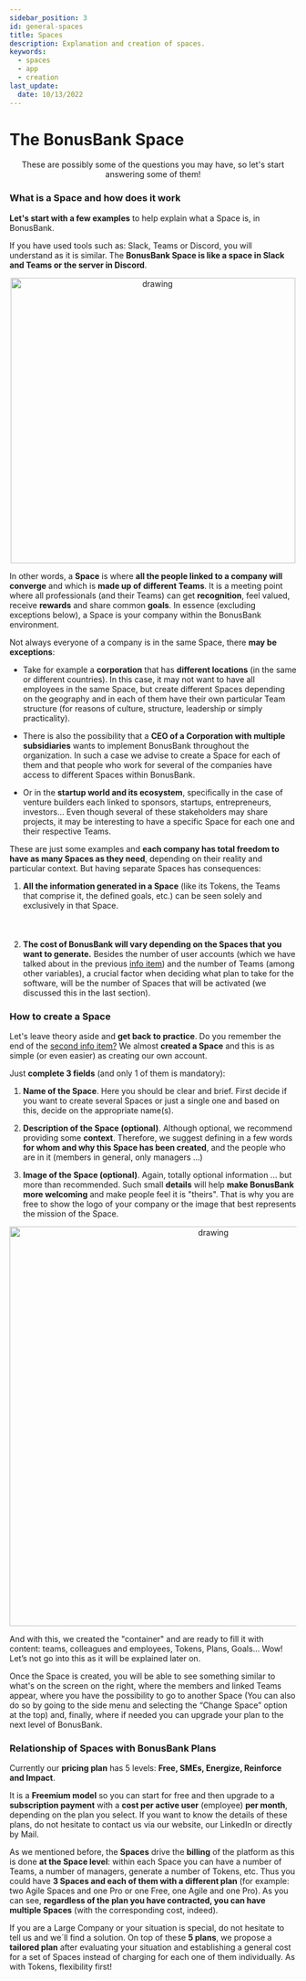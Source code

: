 ```yaml
---
sidebar_position: 3
id: general-spaces
title: Spaces
description: Explanation and creation of spaces.
keywords:
  - spaces
  - app
  - creation
last_update:
  date: 10/13/2022
---
```


# The BonusBank Space

<p align="center">These are possibly some of the questions you may have, so let's start answering some of them!</p>

### What is a Space and how does it work

**Let's start with a few examples** to help explain what a Space is, in BonusBank.

If you have used tools such as: Slack, Teams or Discord, you will understand as it is similar. The **BonusBank Space is like a space in Slack and Teams or the server in Discord**.

<p align="center"><img src={require('./img/spaceapps.png').default} alt="drawing" width="500"/></p>

In other words, a **Space** is where **all the people linked to a company will converge** and which is **made up of different Teams**. It is a meeting point where all professionals (and their Teams) can get **recognition**, feel valued, receive **rewards** and share common **goals**. In essence (excluding exceptions below), a Space is your company within the BonusBank environment.

Not always everyone of a company is in the same Space, there **may be exceptions**:

- Take for example a **corporation** that has **different locations** (in the same or different countries). In this case, it may not want to have all employees in the same Space, but create different Spaces depending on the geography and in each of them have their own particular Team structure (for reasons of culture, structure, leadership or simply practicality).

- There is also the possibility that a **CEO of a Corporation with multiple subsidiaries** wants to implement BonusBank throughout the organization. In such a case we advise to create a Space for each of them and that people who work for several of the companies have access to different Spaces within BonusBank.

- Or in the **startup world and its ecosystem**, specifically in the case of venture builders each linked to sponsors, startups, entrepreneurs, investors... Even though several of these stakeholders may share projects, it may be interesting to have a specific Space for each one and their respective Teams.

These are just some examples and **each company has total freedom to have as many Spaces as they need**, depending on their reality and particular context. But having separate Spaces has consequences:

1. **All the information generated in a Space** (like its Tokens, the Teams that comprise it, the defined goals, etc.) can be seen solely and exclusively in that Space.<br></br><br></br>
2. **The cost of BonusBank will vary depending on the Spaces that you want to generate.** Besides the number of user accounts (which we have talked about in the previous [info item](http://localhost:3000/docs/general-info/general-account)) and the number of Teams (among other variables), a crucial factor when deciding what plan to take for the software, will be the number of Spaces that will be activated (we discussed this in the last section).

### How to create a Space

Let's leave theory aside and **get back to practice**. Do you remember the end of the [second info item?](./accounts.md) We almost **created a Space** and this is as simple (or even easier) as creating our own account.

Just **complete 3 fields** (and only 1 of them is mandatory):

1. **Name of the Space**. Here you should be clear and brief. First decide if you want to create several Spaces or just a single one and based on this, decide on the appropriate name(s).

2. **Description of the Space (optional)**. Although optional, we recommend providing some **context**. Therefore, we suggest defining in a few words **for whom and why this Space has been created**, and the people who are in it (members in general, only managers ...)

3. **Image of the Space (optional)**. Again, totally optional information ... but more than recommended. Such small **details** will help **make BonusBank more welcoming** and make people feel it is "theirs". That is why you are free to show the logo of your company or the image that best represents the mission of the Space.

<p align="center"><img src={require('./img/space_presentation.png').default} alt="drawing" width="700" /></p>

And with this, we created the "container" and are ready to fill it with content: teams, colleagues and employees, Tokens, Plans, Goals... Wow! Let’s not go into this as it will be explained later on.

Once the Space is created, you will be able to see something similar to what's on the screen on the right, where the members and linked Teams appear, where you have the possibility to go to another Space (You can also do so by going to the side menu and selecting the “Change Space” option at the top) and, finally, where if needed you can upgrade your plan to the next level of BonusBank.

### Relationship of Spaces with BonusBank Plans

Currently our **pricing plan** has 5 levels: **Free, SMEs, Energize, Reinforce and Impact**.

It is a **Freemium model** so you can start for free and then upgrade to a **subscription payment** with a **cost per active user** (employee) **per month**, depending on the plan you select. If you want to know the details of these plans, do not hesitate to contact us via our website, our LinkedIn or directly by Mail.

As we mentioned before, the **Spaces** drive the **billing** of the platform as this is done **at the Space level**: within each Space you can have a number of Teams, a number of managers, generate a number of Tokens, etc. Thus you could have **3 Spaces and each of them with a different plan** (for example: two Agile Spaces and one Pro or one Free, one Agile and one Pro). As you can see, **regardless of the plan you have contracted, you can have multiple Spaces** (with the corresponding cost, indeed).

If you are a Large Company or your situation is special, do not hesitate to tell us and we´ll find a solution. On top of these **5 plans**, we propose a **tailored plan** after evaluating your situation and establishing a general cost for a set of Spaces instead of charging for each one of them individually. As with Tokens, flexibility first!
